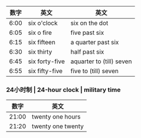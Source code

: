 | 数字  | 英文             | 英文             |
| ----- | ---------------- | ---------------- |
|6:00 | six o'clock| six on the dot|
|6:05 | six o fire  | five past six |
|6:15 | six fifteen|  a quarter past six|
|6:30 | six thirty | half past six|
|6:45 | six forty-five | aquarter to (till) seven|
|6:55 | six fifty-five | five to (till) seven|

### 24小时制 | 24-hour clock | military time

| 数字  | 英文             |
| ----- | ---------------- |
| 21:00 | twenty one hours |
|21:20|twenty one twenty|